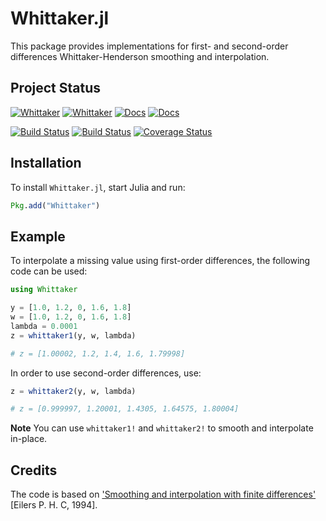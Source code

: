 # Whittaker.jl

This package provides implementations for first- and second-order differences Whittaker-Henderson smoothing and interpolation.


## Project Status

[![Whittaker](http://pkg.julialang.org/badges/Whittaker_0.5.svg)](http://pkg.julialang.org/?pkg=Whittaker)
[![Whittaker](http://pkg.julialang.org/badges/Whittaker_0.6.svg)](http://pkg.julialang.org/?pkg=Whittaker)
[![Docs](https://img.shields.io/badge/docs-stable-blue.svg)](https://muhlba91.github.io/Whittaker.jl/stable)
[![Docs](https://img.shields.io/badge/docs-latest-blue.svg)](https://muhlba91.github.io/Whittaker.jl/latest)


[![Build Status](https://travis-ci.org/muhlba91/Whittaker.jl.svg?branch=master)](https://travis-ci.org/muhlba91/Whittaker.jl)
[![Build Status](https://ci.appveyor.com/api/projects/status/github/muhlba91/Whittaker.jl?branch=master&svg=true)](https://ci.appveyor.com/project/muhlba91/whittaker-jl/branch/master)
[![Coverage Status](https://coveralls.io/repos/muhlba91/Whittaker.jl/badge.svg?branch=master)](https://coveralls.io/r/muhlba91/Whittaker.jl?branch=master)


## Installation

To install `Whittaker.jl`, start Julia and run:
```Julia
Pkg.add("Whittaker")
```


## Example

To interpolate a missing value using first-order differences, the following code can be used:
```Julia
using Whittaker

y = [1.0, 1.2, 0, 1.6, 1.8]
w = [1.0, 1.2, 0, 1.6, 1.8]
lambda = 0.0001
z = whittaker1(y, w, lambda)

# z = [1.00002, 1.2, 1.4, 1.6, 1.79998]
```

In order to use second-order differences, use:
```Julia
z = whittaker2(y, w, lambda)

# z = [0.999997, 1.20001, 1.4305, 1.64575, 1.80004]
```

**Note** You can use `whittaker1!` and `whittaker2!` to smooth and interpolate in-place.


## Credits

The code is based on ['Smoothing and interpolation with finite differences'](http://dl.acm.org/citation.cfm?id=180916) [Eilers P. H. C, 1994].
